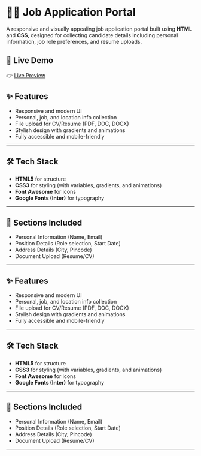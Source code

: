# 🧑‍💼 Job Application Portal

A responsive and visually appealing job application portal built using **HTML** and **CSS**, designed for collecting candidate details including personal information, job role preferences, and resume uploads.


## 🚀 Live Demo

👉 [Live Preview](https://your-netlify-link.netlify.app)  


## ✨ Features

- Responsive and modern UI
- Personal, job, and location info collection
- File upload for CV/Resume (PDF, DOC, DOCX)
- Stylish design with gradients and animations
- Fully accessible and mobile-friendly

---

## 🛠️ Tech Stack

- **HTML5** for structure  
- **CSS3** for styling (with variables, gradients, and animations)  
- **Font Awesome** for icons  
- **Google Fonts (Inter)** for typography

---

## 🧾 Sections Included

- Personal Information (Name, Email)
- Position Details (Role selection, Start Date)
- Address Details (City, Pincode)
- Document Upload (Resume/CV)

---

## ✨ Features

- Responsive and modern UI
- Personal, job, and location info collection
- File upload for CV/Resume (PDF, DOC, DOCX)
- Stylish design with gradients and animations
- Fully accessible and mobile-friendly

---

## 🛠️ Tech Stack

- **HTML5** for structure  
- **CSS3** for styling (with variables, gradients, and animations)  
- **Font Awesome** for icons  
- **Google Fonts (Inter)** for typography

---

## 🧾 Sections Included

- Personal Information (Name, Email)
- Position Details (Role selection, Start Date)
- Address Details (City, Pincode)
- Document Upload (Resume/CV)

---



